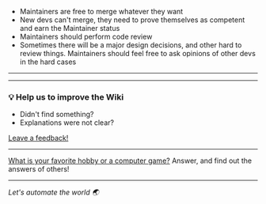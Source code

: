 - Maintainers are free to merge whatever they want
- New devs can't merge, they need to prove themselves as competent and earn the Maintainer status
- Maintainers should perform code review
- Sometimes there will be a major design decisions, and other hard to review things. Maintainers should feel free to ask opinions of other devs in the hard cases

---
---

### :bulb: Help us to improve the Wiki
- Didn't find something?
- Explanations were not clear?

[Leave a feedback!](https://docs.google.com/forms/d/e/1FAIpQLScE_i7txZOlPgFhmnBOephz9hdhvnJDbXjmkKqnjRSjx_d8kg/viewform?usp=pp_url&entry.685765712=Code-Review-Rules.md)

---

[What is your favorite hobby or a computer game?](https://forms.gle/X4U9Jni6s3hfSW8e6) Answer, and find out the 
answers of others! 

---

*Let's automate the world :earth_asia:*
